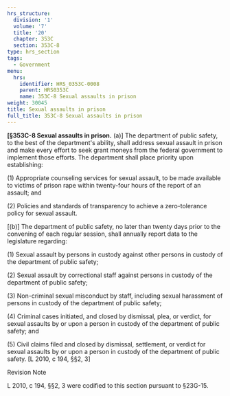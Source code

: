 ```yaml
---
hrs_structure:
  division: '1'
  volume: '7'
  title: '20'
  chapter: 353C
  section: 353C-8
type: hrs_section
tags:
  - Government
menu:
  hrs:
    identifier: HRS_0353C-0008
    parent: HRS0353C
    name: 353C-8 Sexual assaults in prison
weight: 30045
title: Sexual assaults in prison
full_title: 353C-8 Sexual assaults in prison
---
```

**[§353C-8 Sexual assaults in prison.** (a)] The department of public safety, to the best of the department's ability, shall address sexual assault in prison and make every effort to seek grant moneys from the federal government to implement those efforts. The department shall place priority upon establishing:

(1) Appropriate counseling services for sexual assault, to be made available to victims of prison rape within twenty-four hours of the report of an assault; and

(2) Policies and standards of transparency to achieve a zero-tolerance policy for sexual assault.

[(b)] The department of public safety, no later than twenty days prior to the convening of each regular session, shall annually report data to the legislature regarding:

(1) Sexual assault by persons in custody against other persons in custody of the department of public safety;

(2) Sexual assault by correctional staff against persons in custody of the department of public safety;

(3) Non-criminal sexual misconduct by staff, including sexual harassment of persons in custody of the department of public safety;

(4) Criminal cases initiated, and closed by dismissal, plea, or verdict, for sexual assaults by or upon a person in custody of the department of public safety; and

(5) Civil claims filed and closed by dismissal, settlement, or verdict for sexual assaults by or upon a person in custody of the department of public safety. [L 2010, c 194, §§2, 3]

Revision Note

L 2010, c 194, §§2, 3 were codified to this section pursuant to §23G-15.